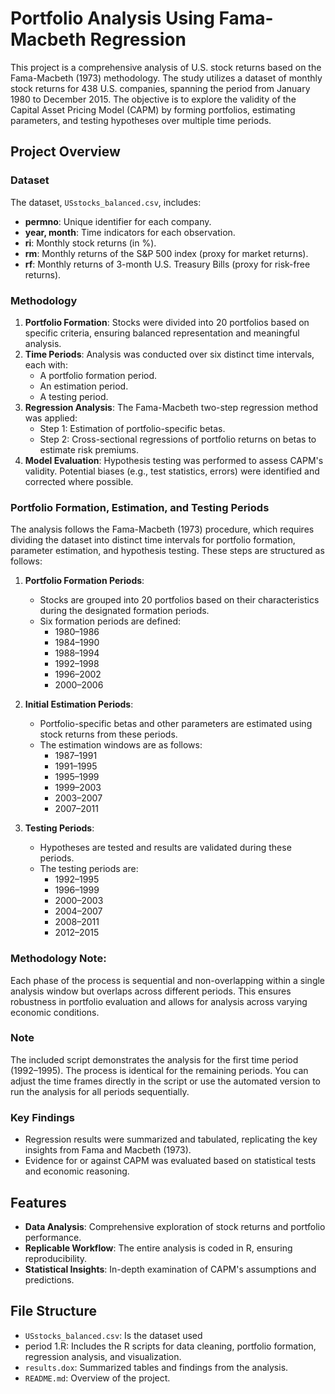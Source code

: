 # Portfolio Analysis Using Fama-Macbeth Regression

This project is a comprehensive analysis of U.S. stock returns based on the Fama-Macbeth (1973) methodology. 
The study utilizes a dataset of monthly stock returns for 438 U.S. companies, spanning the period from January 1980 to December 2015. 
The objective is to explore the validity of the Capital Asset Pricing Model (CAPM) by forming portfolios, estimating parameters, and testing hypotheses
over multiple time periods.

## Project Overview

### Dataset
The dataset, `USstocks_balanced.csv`, includes:
- **permno**: Unique identifier for each company.
- **year, month**: Time indicators for each observation.
- **ri**: Monthly stock returns (in %).
- **rm**: Monthly returns of the S&P 500 index (proxy for market returns).
- **rf**: Monthly returns of 3-month U.S. Treasury Bills (proxy for risk-free returns).

### Methodology
1. **Portfolio Formation**: Stocks were divided into 20 portfolios based on specific criteria, ensuring balanced representation and meaningful analysis.
2. **Time Periods**: Analysis was conducted over six distinct time intervals, each with:
   - A portfolio formation period.
   - An estimation period.
   - A testing period.
3. **Regression Analysis**: The Fama-Macbeth two-step regression method was applied:
   - Step 1: Estimation of portfolio-specific betas.
   - Step 2: Cross-sectional regressions of portfolio returns on betas to estimate risk premiums.
4. **Model Evaluation**: Hypothesis testing was performed to assess CAPM's validity. Potential biases (e.g., test statistics, errors) were identified
                         and corrected where possible.
### Portfolio Formation, Estimation, and Testing Periods

The analysis follows the Fama-Macbeth (1973) procedure, which requires dividing the dataset into distinct time intervals for portfolio formation, parameter estimation, and hypothesis testing. These steps are structured as follows:

1. **Portfolio Formation Periods**: 
   - Stocks are grouped into 20 portfolios based on their characteristics during the designated formation periods.
   - Six formation periods are defined:
     - 1980–1986
     - 1984–1990
     - 1988–1994
     - 1992–1998
     - 1996–2002
     - 2000–2006

2. **Initial Estimation Periods**:
   - Portfolio-specific betas and other parameters are estimated using stock returns from these periods. 
   - The estimation windows are as follows:
     - 1987–1991
     - 1991–1995
     - 1995–1999
     - 1999–2003
     - 2003–2007
     - 2007–2011

3. **Testing Periods**:
   - Hypotheses are tested and results are validated during these periods.
   - The testing periods are:
     - 1992–1995
     - 1996–1999
     - 2000–2003
     - 2004–2007
     - 2008–2011
     - 2012–2015

### Methodology Note:
Each phase of the process is sequential and non-overlapping within a single analysis window but overlaps across different periods. 
This ensures robustness in portfolio evaluation and allows for analysis across varying economic conditions.

### Note
The included script demonstrates the analysis for the first time period (1992–1995). The process is identical for the remaining periods. 
You can adjust the time frames directly in the script or use the automated version to run the analysis for all periods sequentially.

### Key Findings
- Regression results were summarized and tabulated, replicating the key insights from Fama and Macbeth (1973).
- Evidence for or against CAPM was evaluated based on statistical tests and economic reasoning.

## Features
- **Data Analysis**: Comprehensive exploration of stock returns and portfolio performance.
- **Replicable Workflow**: The entire analysis is coded in R, ensuring reproducibility.
- **Statistical Insights**: In-depth examination of CAPM's assumptions and predictions.

## File Structure
- `USstocks_balanced.csv`: Is the dataset used
-  period 1.R: Includes the R scripts for data cleaning, portfolio formation, regression analysis, and visualization.
- `results.dox`: Summarized tables and findings from the analysis.
- `README.md`: Overview of the project.


